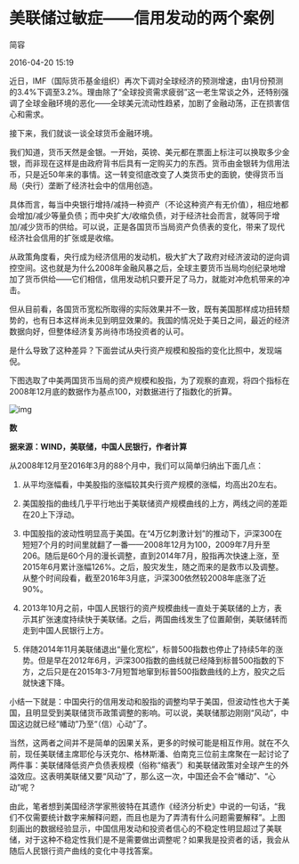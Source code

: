 # 美联储过敏症——信用发动的两个案例

简容

2016-04-20 15:19 

近日，IMF（国际货币基金组织）再次下调对全球经济的预测增速，由1月份预测的3.4%下调至3.2%。理由除了“全球投资需求疲弱”这一老生常谈之外，还特别强调了全球金融环境的恶化——全球美元流动性趋紧，加剧了金融动荡，正在损害信心和需求。



接下来，我们就谈一谈全球货币金融环境。



我们知道，货币天然是金银。一开始，英镑、美元都在票面上标注可以换取多少金银，而非现在这样是由政府背书后具有一定购买力的东西。货币由金银转为信用法币，只是近50年来的事情。这一转变彻底改变了人类货币史的面貌，使得货币当局（央行）垄断了经济社会中的信用创造。



具体而言，每当中央银行增持/减持一种资产（不论这种资产有无价值），相应地都会增加/减少等量负债；而中央扩大/收缩负债，对于经济社会而言，就等同于增加/减少货币的供给。可以说，正是各国货币当局资产负债表的变化，带来了现代经济社会信用的扩张或是收缩。



从政策角度看，央行成为经济信用的发动机，极大扩大了政府对经济波动的逆向调控空间。这也就是为什么2008年金融风暴之后，全球主要货币当局均创纪录地增加了货币供给——它们相信，信用发动机只要开足了马力，就能对冲危机带来的冲击。



但从目前看，各国货币宽松所取得的实际效果并不一致，既有美国那样成功扭转颓势的，也有日本这样尚未见到明显效果的。我国的情况处于美日之间，最近的经济数据向好，但整体经济复苏尚待市场投资者的认可。



是什么导致了这种差异？下面尝试从央行资产规模和股指的变化比照中，发现端倪。



下图选取了中美两国货币当局的资产规模和股指，为了观察的直观，将四个指标在2008年12月底的数据作为基点100，对数据进行了指数化的折算。



![img](http://image.thepaper.cn/www/image/4/881/22.jpg)

**数**

**据来源：WIND，美联储，中国人民银行，作者计算**



从2008年12月至2016年3月的88个月中，我们可以简单归纳出下面几点：



1. 从平均涨幅看，中美股指的涨幅较其央行资产规模的涨幅，均高出20左右。



2. 美国股指的曲线几乎平行地出于美联储资产规模曲线的上方，两线之间的差距在20上下浮动。



3. 中国股指的波动性明显高于美国。在“4万亿刺激计划”的推动下，沪深300在短短7个月的时间里就翻了一番——2008年12月为100，2009年7月升至206。随后是60个月的漫长调整，直到2014年7月，股指再次快速上涨，至2015年6月累计涨幅126%。之后，股灾发生，随之而来的是救市以及调整。从整个时间段看，截至2016年3月底，沪深300依然较2008年底涨了近90%。



4. 2013年10月之前，中国人民银行的资产规模曲线一直处于美联储的上方，表示其扩张速度持续快于美联储。之后，两国曲线发生了位置颠倒，美联储转而走到中国人民银行上方。



5. 伴随2014年11月美联储退出“量化宽松”，标普500指数也停止了持续5年的涨势。但是早在2012年6月，沪深300指数的曲线就已经降到标普500指数的下方，之后只是在2015年3-7月短暂地窜到标普500指数曲线的上方，股灾之后就快速下降。



小结一下就是：中国央行的信用发动和股指的调整均早于美国，但波动性也大于美国，且明显受到美联储货币政策调整的影响。可以说，美联储那边刚刚“风动”，中国这边就已经“幡动”乃至“（信）心动”了。



当然，这两者之间并不是简单的因果关系，更多的时候可能是相互作用。就在不久前，现任美联储主席耶伦与沃克尔、格林斯潘、伯南克三位前主席聚在一起讨论了两件事：美联储降低资产负债表规模（俗称“缩表”）和美联储政策对全球产生的外溢效应。这表明美联储又要“风动”了，那么这一次，中国还会不会“幡动”、“心动”呢？



由此，笔者想到美国经济学家熊彼特在其遗作《经济分析史》中说的一句话，“我们不仅需要统计数字来解释问题，而且也是为了弄清有什么问题需要解释”。上图刻画出的数据经验显示，中国信用发动和投资者信心的不稳定性明显超过了美联储，对于这种不稳定性我们是不是需要做出调整呢？如果我是投资者的话，我会从随后人民银行资产曲线的变化中寻找答案。